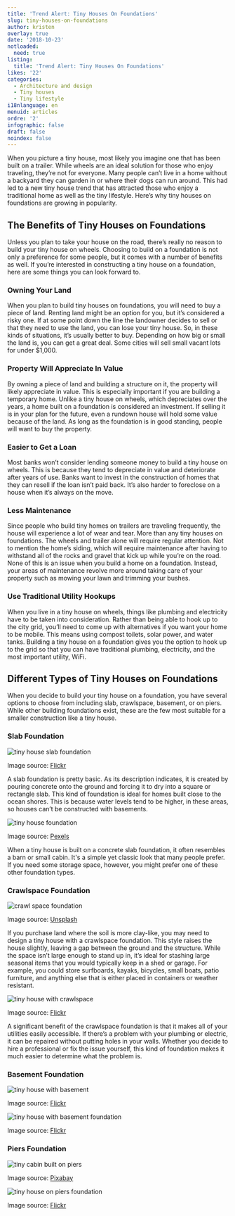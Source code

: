 ```yaml
---
title: 'Trend Alert: Tiny Houses On Foundations'
slug: tiny-houses-on-foundations
author: kristen
overlay: true
date: '2018-10-23'
notloaded:
  need: true
listing:
  title: 'Trend Alert: Tiny Houses On Foundations'
likes: '22'
categories:
  - Architecture and design
  - Tiny houses
  - Tiny lifestyle
i18nlanguage: en
menuid: articles
ordre: '2'
infographic: false
draft: false
noindex: false
---
```

When you picture a tiny house, most likely you imagine one that has been built on a trailer. While wheels are an ideal solution for those who enjoy traveling, they’re not for everyone. Many people can’t live in a home without a backyard they can garden in or where their dogs can run around. This had led to a new tiny house trend that has attracted those who enjoy a traditional home as well as the tiny lifestyle. Here’s why tiny houses on foundations are growing in popularity.

## The Benefits of Tiny Houses on Foundations

Unless you plan to take your house on the road, there’s really no reason to build your tiny house on wheels. Choosing to build on a foundation is not only a preference for some people, but it comes with a number of benefits as well. If you’re interested in constructing a tiny house on a foundation, here are some things you can look forward to. 

### Owning Your Land

When you plan to build tiny houses on foundations, you will need to buy a piece of land. Renting land might be an option for you, but it’s considered a risky one. If at some point down the line the landowner decides to sell or that they need to use the land, you can lose your tiny house. So, in these kinds of situations, it’s usually better to buy. Depending on how big or small the land is, you can get a great deal. Some cities will sell small vacant lots for under $1,000. 

### Property Will Appreciate In Value

By owning a piece of land and building a structure on it, the property will likely appreciate in value. This is especially important if you are building a temporary home. Unlike a tiny house on wheels, which depreciates over the years, a home built on a foundation is considered an investment. If selling it is in your plan for the future, even a rundown house will hold some value because of the land. As long as the foundation is in good standing, people will want to buy the property.  

### Easier to Get a Loan

Most banks won’t consider lending someone money to build a tiny house on wheels. This is because they tend to depreciate in value and deteriorate after years of use. Banks want to invest in the construction of homes that they can resell if the loan isn’t paid back. It’s also harder to foreclose on a house when it’s always on the move.

### Less Maintenance

Since people who build tiny homes on trailers are traveling frequently, the house will experience a lot of wear and tear. More than any tiny houses on foundations. The wheels and trailer alone will require regular attention. Not to mention the home’s siding, which will require maintenance after having to withstand all of the rocks and gravel that kick up while you’re on the road. None of this is an issue when you build a home on a foundation. Instead, your areas of maintenance revolve more around taking care of your property such as mowing your lawn and trimming your bushes.

### Use Traditional Utility Hookups

When you live in a tiny house on wheels, things like plumbing and electricity have to be taken into consideration. Rather than being able to hook up to the city grid, you’ll need to come up with alternatives if you want your home to be mobile. This means using compost toilets, solar power, and water tanks. Building a tiny house on a foundation gives you the option to hook up to the grid so that you can have traditional plumbing, electricity, and the most important utility, WiFi. 

## Different Types of Tiny Houses on Foundations

When you decide to build your tiny house on a foundation, you have several options to choose from including slab, crawlspace, basement, or on piers. While other building foundations exist, these are the few most suitable for a smaller construction like a tiny house. 

### Slab Foundation

![tiny house slab foundation](/img/tiny-house-slab.jpg)

<span class="figcaption">Image source: [Flickr](https://www.flickr.com/photos/31062148@N08/23563443478/) </span>

A slab foundation is pretty basic. As its description indicates, it is created by pouring concrete onto the ground and forcing it to dry into a square or rectangle slab. This kind of foundation is ideal for homes built close to the ocean shores. This is because water levels tend to be higher, in these areas, so houses can’t be constructed with basements.

![tiny house foundation](/img/tiny-house-barn.jpg)

<span class="figcaption">Image source: [Pexels](https://www.pexels.com/photo/house-on-green-landscape-against-sky-314937/) </span>

When a tiny house is built on a concrete slab foundation, it often resembles a barn or small cabin. It's a simple yet classic look that many people prefer. If you need some storage space, however, you might prefer one of these other foundation types. 

### Crawlspace Foundation

![crawl space foundation](/img/tiny-house-crawl-space.jpg)

<span class="figcaption">Image source: [Unsplash](https://unsplash.com/photos/YqeK4k36F4U) </span>

If you purchase land where the soil is more clay-like, you may need to design a tiny house with a crawlspace foundation. This style raises the house slightly, leaving a gap between the ground and the structure. While the space isn’t large enough to stand up in, it’s ideal for stashing large seasonal items that you would typically keep in a shed or garage. For example, you could store surfboards, kayaks, bicycles, small boats, patio furniture, and anything else that is either placed in containers or weather resistant.

![tiny house with crawlspace](/img/raised-tiny-house.jpg)

<span class="figcaption">Image source: [Flickr](https://www.flickr.com/photos/106574022@N04/10797632983/) </span>

A significant benefit of the crawlspace foundation is that it makes all of your utilities easily accessible. If there’s a problem with your plumbing or electric, it can be repaired without putting holes in your walls. Whether you decide to hire a professional or fix the issue yourself, this kind of foundation makes it much easier to determine what the problem is.

### Basement Foundation

![tiny house with basement](/img/tiny-house-basement.jpg)

<span class="figcaption">Image source: [Flickr](https://www.flickr.com/photos/basecampbaker/6047380143/) </span>

![tiny house with basement foundation](/img/little-tiny-house.jpg)

<span class="figcaption">Image source: [Flickr](https://www.flickr.com/photos/pavdw/34126734376/) </span>

### Piers Foundation

![tiny cabin built on piers](/img/piers-foundation.jpg)

<span class="figcaption">Image source: [Pixabay](https://pixabay.com/en/hut-pile-construction-wood-261332/) </span>



![tiny house on piers foundation](/img/tiny-house-on-piers.jpg)

<span class="figcaption">Image source: [Flickr](https://www.flickr.com/photos/faircompanies/14573524170/) </span>

